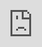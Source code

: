 ```yaml
---
_schema: default
title: 'How to become a web developer: a roadmap for self-guided learning'
breadcrumb_title: How to become a web developer
description: Follow this roadmap to becoming a web developer through self-guided learning.
draft: true
series:
image: https://cc-dam.imgix.net/Howtobecomeawebdev.png
date: 2023-09-30T05:04:00+13:00
hide_publish_date: false
tags:
  - Beginner
  - Resources
author: 8be0c187-5378-43bd-9a1e-85ed1c49b51d
permalink: /blog/{{ title | slugify }}/
cta:
  title: Launch your first website today
  body_text: Visually edit your static websites with CloudCannon.
  button:
    content:
      link: https://app.cloudcannon.com/register?trial=cc_standard
      text: Get started free!
    styles:
      size:
      style: outline
      extra_classes:
seo:
  open_graph_type: article
  featured_image: https://cc-dam.imgix.net/Howtobecomeawebdev.png
  featured_image_alt: How to become a web developer
---
```

Looking to start a career as a web developer? It’s no wonder why! Web development is a fast-paced, highly creative, and innovative career. And web developers remain in high demand, with an <a target="_blank" rel="noopener" href="https://www.indeed.com/career/web-developer/salaries">average US salary of $81,074USD</a> — more than $20,000USD over the <a target="_blank" rel="noopener" href="https://finance.yahoo.com/news/average-salary-state-us-152311356.html">US national average salary in 2023</a>! What’s more, web development jobs often offer flexible working conditions, such as hybrid, or fully remote work, along with the freedom to start your own web development business as a freelancer or agency.

So how do you become a web developer? Good news is, it is entirely possible to become a self-taught web developer! Whether you are a complete newbie to the world of web development, or a beginner with only the most basic skills, this roadmap will help you devise a plan for learning and perfecting the necessary skills to start a career in web development.

---

### How to learn web development

1. [Understand the internet](#step-one)
2. [Learn version control with Git](#step-two)
3. [Master the basics – HTML, CSS, & JavaScript](#step-three)
4. [Understand web security](#step-four)
5. [Deepen your knowledge of frontend development](#step-five)
6. [Decide what type of website to build – static or dynamic](#step-six)
7. [Choose a content management system (CMS)](#step-seven)
8. [Build a portfolio site to showcase your work](#step-eight)

---

{% bookshop 'markdown/anchor' name: "step-one" %}

## 1\. Understand the internet

First things first, it is essential to understand the fundamental concepts that make up websites. If you haven’t already, set some time aside to learn about the internet, web browsers, HTTP, Domain Names, DNS (domain name system), and hosting. Any web developer needs to understand these website building blocks, and how they work together. Here are a few recommended resources to help you get started (or to refresh your memory):

* <a target="_blank" rel="noopener" href="https://developer.mozilla.org/en-US/docs/Learn/Common_questions/Web_mechanics/How_does_the_Internet_work">How does the internet work?</a>

* <a target="_blank" rel="noopener" href="https://web.dev/howbrowserswork/">How do web browsers work?</a>

* <a target="_blank" rel="noopener" href="https://cs.fyi/guide/http-in-depth">What is HTTP?</a>

* <a target="_blank" rel="noopener" href="https://developer.mozilla.org/en-US/docs/Learn/Common_questions/Web_mechanics/What_is_a_domain_name">What is a Domain name?</a>

* <a target="_blank" rel="noopener" href="https://www.cloudflare.com/en-gb/learning/dns/what-is-dns/">What is DNS?</a>

* <a target="_blank" rel="noopener" href="https://www.hostinger.com/tutorials/what-is-web-hosting/">What is web hosting?</a>

  ---

## {% bookshop 'markdown/anchor' name: "step-two" %}

## 2\. Learn version control with Git

Git is an open-source version control system that is crucial for collaborative web development and project management. Git workflows allow web developers to keep code organized, collaborate with others, and easily roll back changes so that nothing is ever lost. It is smart for new web developers to learn Git's basic commands, branching strategies, and merging techniques early on, to reap the benefits of full version control. It is worth noting that programming languages are often learnt before Git, but we suggest learning to use Git first so that you can benefit from learning languages in a real-world coding environment.

There are many excellent free interactive learning resources to help you learn to use Git, including:

* **<a target="_blank" rel="noopener" href="https://gitimmersion.com/">Guided tour of the fundamentals of Git</a>** – Git Immersion

* **<a target="_blank" rel="noopener" href="https://www.theodinproject.com/lessons/foundations-git-basics">Git basics foundations course</a>** – The Odin Project

* **<a target="_blank" rel="noopener" href="https://ohmygit.org/">Learning Git game</a>** – Oh My Git!

* **<a target="_blank" rel="noopener" href="https://profy.dev/project/github-minesweeper">Bot assisted Git workflow course</a>** – GitHub Minesweeper

  ---

## {% bookshop 'markdown/anchor' name: "step-three" %}

## 3\. Master the basics – HTML, CSS, & JavaScript

The next step on your journey to becoming a web developer is to learn and master the basics of web development. Get started by learning to code with HTML, CSS, and JavaScript, as these languages form the backbone of web development. This is where things get exciting! You can <a target="_blank" rel="noopener" href="https://cloudcannon.com/blog/what-is-a-static-website/">learn more about static sites</a>, and begin building them with HTML for page layouts, CSS for styling, and JavaScript to add interactivity.

Interactive online tutorials, courses, and coding bootcamps are excellent resources for beginners to learn these languages. Online resources are preferable to traditional learning resources like books, because these languages are always evolving, and online education platforms are better equipped to stay agile and keep up with the latest changes. It is also recommended to choose interactive project-based curriculums, as <a target="_blank" rel="noopener" href="https://codiska.com/articles/project-based-learning/">project-based learning better prepares you for real-world applications</a>, all while building your portfolio.

Nothing is more demotivating than dedicating hours to learning a new programming language, only to discover upon completion of the course that you have no idea how to apply what you have learned in the real world.

Here are two free, beginner-friendly, project-based web development learning platforms to help set you up for success:

* **<a target="_blank" rel="noopener" href="https://www.freecodecamp.org/">FreeCodeCamp</a>**: FreeCodeCamp is a non-profit (open source) community that helps people learn to code and find employment. FreeCodeCamp offers interactive coding challenges and projects to learn HTML, CSS, JavaScript, and more. This platform provides thousands of hours of challenges all centered around learning the logic behind coding.
* **<a target="_blank" rel="noopener" href="https://www.theodinproject.com/">The Odin Project</a>**: The Odin Project is a free, open-source curriculum for learning web development, and is supported by a passionate community. The Odin Project offers a structured roadmap to guide aspiring web developers from beginner to advanced levels. This is the perfect place for you if you’re looking for an in-depth structured curriculum that will take you from start to finish.

Alternatively, if you are the type of learner who requires more structured guidance, we recommend signing up for a web development bootcamp with <a target="_blank" rel="noopener" href="https://www.instituteofcode.com/">Institute of Code</a>. Institute of Code offers digital web development bootcamps with weekly projects and activities, one-on-one instructor feedback, and an engaged community of peers. You can join their online learning hub on your own schedule to access all their videos, lesson notes, activities, and mentor support.

Keep in mind that it is important to develop the right mindset for tolerating frustration and breaking down problems logically to find a solution when learning how to code. You need to be prepared to take notes, research errors, search for answers, and communicate your problems to other developers.

---

## {% bookshop 'markdown/anchor' name: "step-four" %}

## 4\. Understand web security

Now that you are able to build static sites, it is necessary to understand the basics of web security. These are the protective measures that you, the developer, must take to protect your websites from threats. Key topics to grasp are HTTPS, CORS, OWASP, and CSPs.

Find out more about these important security topics here:

* <a target="_blank" rel="noopener" href="https://web.dev/why-https-matters/">Why HTTPS matters</a>

* <a target="_blank" rel="noopener" href="https://developer.mozilla.org/en-US/docs/Web/HTTP/CORS">Cross-origin resource sharing (CORS)</a>

* <a target="_blank" rel="noopener" href="https://cheatsheetseries.owasp.org/cheatsheets/AJAX_Security_Cheat_Sheet.html">OWASP cheatsheet</a>

* <a target="_blank" rel="noopener" href="https://developer.mozilla.org/en-US/docs/Web/HTTP/CSP">Content Security Policy (CSP)</a>

  ---

## {% bookshop 'markdown/anchor' name: "step-five" %}

## 5\. Deepen your knowledge of frontend development

Frontend development focuses on the client-side of web development, dealing with the visual and user interface aspects of your websites. While your knowledge base of HTML, CSS, and JavaScript equips you to get started building sites, diving deeper into frontend development topics will vastly improve your abilities as a web developer.

Learning about package managers, CSS architecture, CSS frameworks (like Tailwind), CSS preprocessors, build tools (like module bundlers), web components, and type checkers, will simplify your web development processes to help you build websites faster, and with fewer errors.

Here are three free online resources to turn to when you’re ready to dive deeper into these topics:

1. **<a target="_blank" rel="noopener" href="https://developer.mozilla.org/en-US/docs/Learn">MDN Web Docs</a>**: MDN Web Docs ‘learn web development’ guide is a trustworthy source for in-depth web development topics. It provides excellent documentation, tutorials, and guides to help you fine tune your frontend web development knowledge.

2. **<a target="_blank" rel="noopener" href="https://www.w3schools.com/">W3Schools</a>**: W3Schools provides tutorials and references covering all aspects of web development. It's a fantastic resource for intermediate learners.

3. **<a target="_blank" rel="noopener" href="https://roadmap.sh/frontend">Frontend Roadmap</a>**: <a target="_blank" rel="noopener" href="http://Roadmap.sh">Roadmap.sh</a> offers community roadmaps to help guide developers in their learning. Each roadmap is an interactive diagram that opens to a resources page. The frontend roadmap is a great reference for discovering what topics to learn next.

   ---

## {% bookshop 'markdown/anchor' name: "step-six" %}

## 6\. Decide what type of website to build – static or dynamic

This is the perfect time to begin thinking about your future as a web developer. Do you want to work for a web development agency, become a freelance web developer, or find a job as an in-house developer in a specific industry? Consider what type of websites you will need to create and maintain in your desired role.

Will you be developing business or marketing websites, documentation sites, or small ecommerce sites with less interactivity? If so, you will want to focus on advancing your skillset for building static websites. Alternatively, if you envision yourself developing highly interactive web applications, such as websites requiring complex user dashboards and individualized content, you should focus on improving your dynamic website skillset.

You’ll find that content-rich static websites are simpler to create, load faster, which improves the user experience (UX), and are less vulnerable to attacks. Whereas dynamic websites are better at handling large amounts of data and offering interactive responsive designs, but are more complex to build, require more security measures, and experience slower load times. You can <a target="_blank" rel="noopener" href="https://cloudcannon.com/blog/static-vs-dynamic-websites-the-definitive-guide/">learn more about static and dynamic websites in this definitive guide</a>, or continue reading to jump straight into an overview of what you’ll need to learn to develop both types of websites.

### **Learning to build static websites**

While static sites can be built only using HTML, CSS, and JavaScript, it will be beneficial for you to familiarize yourself with <a target="_blank" rel="noopener" href="https://cloudcannon.com/blog/what-is-a-static-site-generator/">static site generators (SSGs)</a> to help you build faster-performing static websites. Here are a few of the best static site generators for beginner web developers:

* **<a target="_blank" rel="noopener" href="https://www.11ty.dev/">Eleventy (11ty)</a>**: a fantastic beginner-friendly static site generator designed for simplicity and flexibility.
* **<a target="_blank" rel="noopener" href="https://astro.build/">Astro</a>**: another great choice for beginners with crystal-clear documentation, although it does use its own templating language (`.astro`), which while simple, is an additional step to learn.
* **<a target="_blank" rel="noopener" href="https://hugo.io/">Hugo</a>**: a great SSG to begin exploring once you gain more confidence! <a target="_blank" rel="noopener" href="https://www.zachleat.com/web/build-benchmark/">Hugo’s speed is unmatched</a>, but deep customization of the SSG requires some understanding of Golang, which makes for a steeper learning curve.

It may also be worthwhile to spend some time learning about popular user interface (UI) frameworks like React, Svelte, and Vue, so that you can learn to build interactive components to embed within your static web pages.

!\[Comparing dynamic and static websites\](https://cc-dam.imgix.net/Dynamic vs. Static.png "Dynamic sites vs. Static sites")

### **Learning to build dynamic websites**

Dynamic websites leverage responsive content that changes based on user interactions or database queries. This requires a solid understanding of UI frameworks such as React, Angular, Svelte, Vue, Solid, and Lit, in order to build responsive web designs. You will also need to become familiar with server-side languages like PHP (used for Wordpress), Python, or Ruby, just to name a few. It will be essential to get comfortable working with APIs (interfaces that allow software to ‘talk’ to each other), as well as frameworks for server-side rendering like Next.js, GatsbyJS, SvelteKit, or Nuxt. Dynamic website developers also need to understand how to use databases so they can set up their web applications to handle vast amounts of data effectively.

Overall, you will need to develop a greater understanding of backend web development to build dynamic sites. While the frontend focuses on the client-side, the backend focuses on the server-side. Backend web development deals with APIs, databases, authentication, and data handling. A web developer who works in both the frontend and backend, handling the entire process of web development, is considered a fullstack developer. Static websites may still require some knowledge of backend development, particularly if a static site includes interactive components that use or collect data. However, static websites typically meet all the requirements of an average business case, meaning that there is no need for aspiring web developers to feel intimidated by the backend.

---

## {% bookshop 'markdown/anchor' name: "step-seven" %}

## 7\. Choose a content management system (CMS)

Now that you are able to build beautiful websites, the last piece of the puzzle is to choose a content management system (CMS) for your projects. Your content management system is what makes it possible to change the content on a website without needing to know how to code. A CMS is essential to allow content editors and marketers to make changes to a website without needing to ask a developer for help every time they want to fix a typo or add a new image.

![Traditional vs. Headless CMS](https://cc-dam.imgix.net/TraditionalCMS.png "Traditional CMS")

### **Traditional CMS**

Content management systems fall into two main categories: the traditional CMS and the headless CMS. You are likely already familiar with some traditional CMSs like Wordpress, Wix, and Squarespace. While traditional content management systems make it easy for people with no technical knowledge to get a website up and running, these websites come with several drawbacks. Using a traditional CMS will make your websites less secure, slower, and less flexible. This is why web developers are increasingly choosing headless CMSs.

![CloudCannon Headless CMS](https://cc-dam.imgix.net/HeadlessCMS.png "Headless CMS")

### **Headless CMS**

Headless CMSs separate the website content from the backend, that way you can manage your content on the headless CMS and deploy it to any channel to choose. This gives developers more control and flexibility to build websites using their preferred tools, while reducing security threats. There are two types of headless content management systems: API-driven CMSs and Git-based CMSs.

![](https://cc-dam.imgix.net/ApiCMSfinalimage.png)

### **API-driven CMS**

An API-driven CMS serves content through an API. This set up stores your content in a central location (the CMS), making it easy to deliver to any channel. This is generally suitable for dynamic websites that require responsive designs, varying by device, channel, or audience. Using an API-driven headless CMS, you can serve your content to both a website and a mobile app, and have the content display differently depending on the user.

![](https://cc-dam.imgix.net/GitCMSfinalimage.png)

### **Git-based CMS**

On the other hand, a Git-based CMS is ideal for managing sites where you want every user to see exactly the same messaging and content. A Git-based CMS acts as a layer between your Git repository (where your site content is stored), and the content editors. With a Git-based CMS, both developers and non-technical editors get to benefit from full version control and flexible workflows.

Considering that learning to use Git is the second step on your journey to learning web development, Git-based CMSs are great choices for beginner web developers because they allow you to work with tools that you are already familiar with. Website owners will also appreciate that choosing a Git-based CMS means they always own their content. Full access to content is retained even if you ever need to move a site elsewhere.

As a web developer, you will often find yourself setting up a CMS for non-technical editors, whether they’re external clients and editors, or your co-workers. It is crucial to choose a CMS that is easy for non-technical editors to use so that they can feel confident making changes without a developers’ help. By choosing <a target="_blank" rel="noopener" href="https://cloudcannon.com/git-cms/">CloudCannon as your Git-based CMS</a>, you can go above and beyond to provide your editors with a flexible interface, all the tools needed to build new pages themselves, and live previews via CloudCannon’s intuitive visual editing. This makes it easier than ever for even non-technical editors to feel confident making content updates to their own websites.

<div><iframe src="https://player.vimeo.com/video/668496650?badge=0&amp;autopause=0&amp;player_id=0&amp;app_id=58479" frameborder="0" allow="autoplay; fullscreen; picture-in-picture" style="position:absolute;top:0;left:0;width:100%;height:100%;" title="How does CloudCannon work?"></iframe></div>



---

## {% bookshop 'markdown/anchor' name: "step-eight" %}

## 8\. Build a portfolio site to showcase your work

Now that you have mastered your craft as a self-taught web developer, it’s time to show the world what you can do! Whether you plan to apply for web development jobs, or become a freelance web developer, your potential employers or clients will want to see your work. Put your new skills to good use by building a professional portfolio website to showcase your web development skills. Be sure to make your portfolio accessible through your CV, GitHub account, and professional LinkedIn profile.

Begin reaching out to potential employers on popular <a target="_blank" rel="noopener" href="https://skillcrush.com/blog/job-sites-to-find-your-first-developer-job/">job boards for web developers</a>, or potential web development clients on <a target="_blank" rel="noopener" href="https://www.hostinger.com/tutorials/freelance-websites-for-developers">freelance platforms for web developers</a>. If you are seeking traditional employment it is a good idea to <a target="_blank" rel="noopener" href="https://brainstation.io/career-guides/web-developer-interview-questions">brush up on your job interviewing skills</a> so you can make your best impression.

For aspiring freelance web developers, check out our [comprehensive guide to becoming a freelance web developer](/blog/how-to-become-a-freelance-web-developer-a-comprehensive-guide/). You'll learn how to set up your freelance business, attract your first clients, how much to charge for your services, and how to keep growing your business! Remember that it is important to adopt a growth mindset in this field of work: a career in web development will make you a life-long learner!